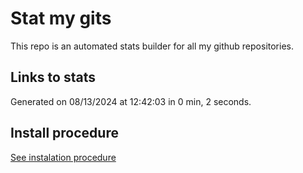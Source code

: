 # Stat my gits

This repo is an automated stats builder for all my github repositories.

## Links to stats


Generated on 08/13/2024 at 12:42:03 in 0 min, 2 seconds.

## Install procedure

[See instalation procedure](./src/install.md)
